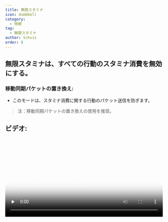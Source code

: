 ```yaml
---
title: 無限スタミナ
icon: dumbbell
category:
  - 特徴
tag:
  - 無限スタミナ
author: Schvis
order: 8
---
```


## 無限スタミナは、すべての行動のスタミナ消費を無効にする。
### 移動同期パケットの置き換え:
- このモードは、スタミナ消費に関する行動のパケット送信を防ぎます。
> 注：移動同期パケットの置き換えの使用を推奨。

## ビデオ:

<video controls preload="none" width="100%" poster="https://nextcloud.atruicardona.xyz/s/x4dWmX8J3Y9GAZo/preview"><source src="https://nextcloud.atruicardona.xyz/s/x4dWmX8J3Y9GAZo/download" type="video/mp4"></video>
